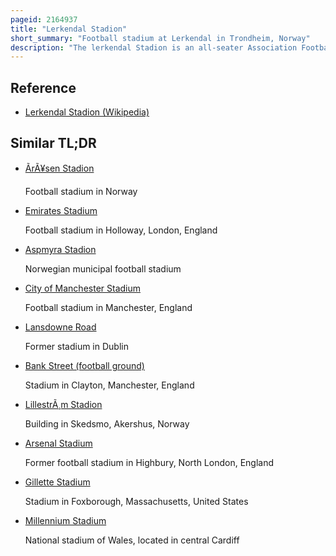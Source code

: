 ```yaml
---
pageid: 2164937
title: "Lerkendal Stadion"
short_summary: "Football stadium at Lerkendal in Trondheim, Norway"
description: "The lerkendal Stadion is an all-seater Association Football Stadium in Lerkendal in Trondheim Norway. The Rosenborg bk Home Ground of Eliteserien has a Capacity for 21405 Spectators making it the second-largest Football Stadium in the Country."
---
```


## Reference

- [Lerkendal Stadion (Wikipedia)](https://en.wikipedia.org/?curid=2164937)

## Similar TL;DR

- [ÃrÃ¥sen Stadion](/tldr/en/arasen-stadion)

  Football stadium in Norway

- [Emirates Stadium](/tldr/en/emirates-stadium)

  Football stadium in Holloway, London, England

- [Aspmyra Stadion](/tldr/en/aspmyra-stadion)

  Norwegian municipal football stadium

- [City of Manchester Stadium](/tldr/en/city-of-manchester-stadium)

  Football stadium in Manchester, England

- [Lansdowne Road](/tldr/en/lansdowne-road)

  Former stadium in Dublin

- [Bank Street (football ground)](/tldr/en/bank-street-football-ground)

  Stadium in Clayton, Manchester, England

- [LillestrÃ¸m Stadion](/tldr/en/lillestrm-stadion)

  Building in Skedsmo, Akershus, Norway

- [Arsenal Stadium](/tldr/en/arsenal-stadium)

  Former football stadium in Highbury, North London, England

- [Gillette Stadium](/tldr/en/gillette-stadium)

  Stadium in Foxborough, Massachusetts, United States

- [Millennium Stadium](/tldr/en/millennium-stadium)

  National stadium of Wales, located in central Cardiff
